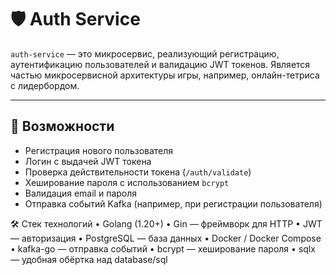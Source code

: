 # 🛡️ Auth Service

`auth-service` — это микросервис, реализующий регистрацию, аутентификацию пользователей и валидацию JWT токенов. Является частью микросервисной архитектуры игры, например, онлайн-тетриса с лидербордом.

---

## 🚀 Возможности

- Регистрация нового пользователя
- Логин с выдачей JWT токена
- Проверка действительности токена (`/auth/validate`)
- Хеширование пароля с использованием `bcrypt`
- Валидация email и пароля
- Отправка событий Kafka (например, при регистрации пользователя)

🛠️ Стек технологий
•	Golang (1.20+)
•	Gin — фреймворк для HTTP
•	JWT — авторизация
•	PostgreSQL — база данных
•	Docker / Docker Compose
•	kafka-go — отправка событий
•	bcrypt — хеширование пароля
•	sqlx — удобная обёртка над database/sql